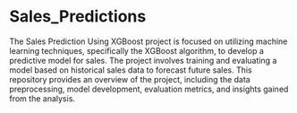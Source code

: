 # Sales_Predictions


The Sales Prediction Using XGBoost project is focused on utilizing machine learning techniques, specifically the XGBoost algorithm, to develop a predictive model for sales. The project involves training and evaluating a model based on historical sales data to forecast future sales. This repository provides an overview of the project, including the data preprocessing, model development, evaluation metrics, and insights gained from the analysis.

